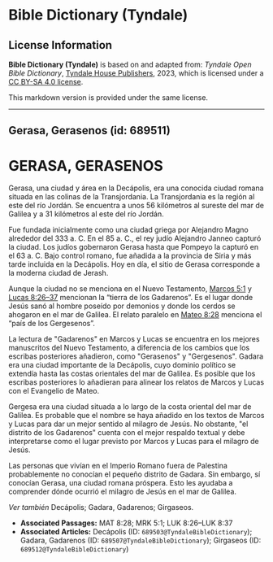 # Bible Dictionary (Tyndale)

## License Information

**Bible Dictionary (Tyndale)** is based on and adapted from: _Tyndale Open Bible Dictionary_, [Tyndale House Publishers](https://tyndaleopenresources.com/), 2023, which is licensed under a [CC BY-SA 4.0 license](https://creativecommons.org/licenses/by-sa/4.0/legalcode.en).

This markdown version is provided under the same license.



--------------------------------

## Gerasa, Gerasenos (id: 689511)

GERASA, GERASENOS
=================

Gerasa, una ciudad y área en la Decápolis, era una conocida ciudad romana situada en las colinas de la Transjordania. La Transjordania es la región al este del río Jordán. Se encuentra a unos 56 kilómetros al sureste del mar de Galilea y a 31 kilómetros al este del río Jordán.

Fue fundada inicialmente como una ciudad griega por Alejandro Magno alrededor del 333 a. C. En el 85 a. C., el rey judío Alejandro Janneo capturó la ciudad. Los judíos gobernaron Gerasa hasta que Pompeyo la capturó en el 63 a. C. Bajo control romano, fue añadida a la provincia de Siria y más tarde incluida en la Decápolis. Hoy en día, el sitio de Gerasa corresponde a la moderna ciudad de Jerash.

Aunque la ciudad no se menciona en el Nuevo Testamento, [Marcos 5:1](https://ref.ly/Mark5:1) y [Lucas 8:26–37](https://ref.ly/Luke8:26-Luke8:37) mencionan la “tierra de los Gadarenos”. Es el lugar donde Jesús sanó al hombre poseído por demonios y donde los cerdos se ahogaron en el mar de Galilea. El relato paralelo en [Mateo 8:28](https://ref.ly/Matt8:28) menciona el “país de los Gergesenos”.

La lectura de "Gadarenos" en Marcos y Lucas se encuentra en los mejores manuscritos del Nuevo Testamento, a diferencia de los cambios que los escribas posteriores añadieron, como "Gerasenos" y "Gergesenos". Gadara era una ciudad importante de la Decápolis, cuyo dominio político se extendía hasta las costas orientales del mar de Galilea. Es posible que los escribas posteriores lo añadieran para alinear los relatos de Marcos y Lucas con el Evangelio de Mateo.

Gergesa era una ciudad situada a lo largo de la costa oriental del mar de Galilea. Es probable que el nombre se haya añadido en los textos de Marcos y Lucas para dar un mejor sentido al milagro de Jesús. No obstante, "el distrito de los Gadarenos" cuenta con el mejor respaldo textual y debe interpretarse como el lugar previsto por Marcos y Lucas para el milagro de Jesús.

Las personas que vivían en el Imperio Romano fuera de Palestina probablemente no conocían el pequeño distrito de Gadara. Sin embargo, sí conocían Gerasa, una ciudad romana próspera. Esto les ayudaba a comprender dónde ocurrió el milagro de Jesús en el mar de Galilea.

*Ver también* Decápolis; Gadara, Gadarenos; Girgaseos.

* **Associated Passages:** MAT 8:28; MRK 5:1; LUK 8:26–LUK 8:37
* **Associated Articles:** Decápolis (ID: `689503@TyndaleBibleDictionary`); Gadara, Gadarenos (ID: `689507@TyndaleBibleDictionary`); Girgaseos (ID: `689512@TyndaleBibleDictionary`)

